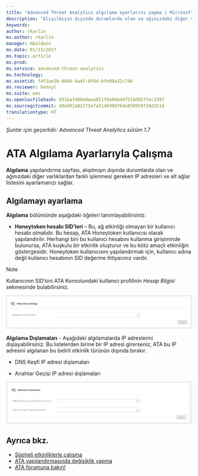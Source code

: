 ```yaml
---
title: "Advanced Threat Analytics algılama ayarlarını yapma | Microsoft Docs"
description: "Alışılmışın dışında durumlarda olan ve ağınızdaki diğer varlıklardan farklı işlenmesi gereken IP adresleri ve alt ağlar listesinin nasıl yapılandırılacağı açıklanır."
keywords: 
author: rkarlin
ms.author: rkarlin
manager: mbaldwin
ms.date: 01/23/2017
ms.topic: article
ms.prod: 
ms.service: advanced-threat-analytics
ms.technology: 
ms.assetid: f4f2ae30-4849-4a4f-8f6d-bfe99a32c746
ms.reviewer: bennyl
ms.suite: ems
ms.openlocfilehash: 831bafd08e0eea821fda94bd4f519d92ffec3397
ms.sourcegitcommit: 49e892a82275efa5146998764e850959f20d3216
translationtype: HT
---
```

*Şunlar için geçerlidir: Advanced Threat Analytics sürüm 1.7*



# <a name="working-with-ata-detection-settings"></a>ATA Algılama Ayarlarıyla Çalışma
**Algılama** yapılandırma sayfası, alışılmışın dışında durumlarda olan ve ağınızdaki diğer varlıklardan farklı işlenmesi gereken IP adresleri ve alt ağlar listesini ayarlamanızı sağlar.

## <a name="setting-up-detection"></a>Algılamayı ayarlama
**Algılama** bölümünde aşağıdaki öğeleri tanımlayabilirsiniz:

-   **Honeytoken hesabı SID’leri** – Bu, ağ etkinliği olmayan bir kullanıcı hesabı olmalıdır. Bu hesap, ATA Honeytoken kullanıcısı olarak yapılandırılır. Herhangi biri bu kullanıcı hesabını kullanma girişiminde bulunursa, ATA kuşkulu bir etkinlik oluşturur ve bu kötü amaçlı etkinliğin göstergesidir. Honeytoken kullanıcısını yapılandırmak için, kullanıcı adına değil kullanıcı hesabının SID değerine ihtiyacınız vardır.

>[!NOTE]
> Kullanıcının SID’sini ATA Konsolundaki kullanıcı profilinin *Hesap Bilgisi* sekmesinde bulabilirsiniz.


![ATA algılama ayarları honeytoken](media/ata-detection-settings-honeytoken-1.7.png)


**Algılama Dışlamaları** - Aşağıdaki algılamalarda IP adreslerini dışlayabilirsiniz. Bu listelerden birine bir IP adresi girerseniz, ATA bu IP adresini algılanan bu belirli etkinlik türünün dışında bırakır.

-   DNS Keşfi IP adresi dışlamaları

-   Anahtar Geçişi IP adresi dışlamaları

![ATA algılama ayarları dışlamaları](media/ata-detection-settings-exclusions-1.7.png)


## <a name="see-also"></a>Ayrıca bkz.
- [Şüpheli etkinliklerle çalışma](working-with-suspicious-activities.md)
- [ATA yapılandırmasında değişiklik yapma](modifying-ata-configuration.md)
- [ATA forumuna bakın!](https://social.technet.microsoft.com/Forums/security/home?forum=mata)
